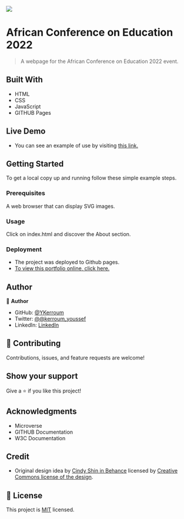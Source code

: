 ![](https://img.shields.io/badge/Microverse-blueviolet)

# African Conference on Education 2022

> A webpage for the African Conference on Education 2022 event.


## Built With

- HTML
- CSS
- JavaScript
- GITHUB Pages

## Live Demo

- You can see an example of use by visiting [this link.](https://www.loom.com/share/636f8a029734430d9b5bc0aad962eade)

## Getting Started

To get a local copy up and running follow these simple example steps.

### Prerequisites
A web browser that can display SVG images.
### Usage
Click on index.html and discover the About section.

### Deployment
- The project was deployed to Github pages.
- [To view this portfolio online, click here.](https://ykerroum.github.io/The-1st-African-Conference-on-Education/)
## Author

👤 **Author**

- GitHub: [@YKerroum](https://github.com/YKerroum)
- Twitter: [@@kerroum_youssef](https://twitter.com/kerroum_youssef)
- LinkedIn: [LinkedIn](https://www.linkedin.com/in/ykerroum/)

## 🤝 Contributing

Contributions, issues, and feature requests are welcome!

## Show your support

Give a ⭐️ if you like this project!

## Acknowledgments

- Microverse
- GITHUB Documentation
- W3C Documentation

## Credit

- Original design idea by [Cindy Shin in Behance](https://www.behance.net/adagio07) licensed by [Creative Commons license of the design](https://creativecommons.org/licenses/by-nc/4.0/).
## 📝 License

This project is [MIT](./MIT.md) licensed.